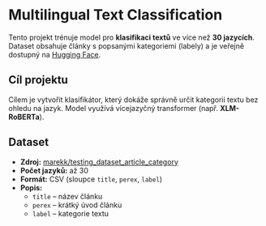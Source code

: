 # Multilingual Text Classification

Tento projekt trénuje model pro **klasifikaci textů** ve více než **30 jazycích**. Dataset obsahuje články s popsanými kategoriemi (labely) a je veřejně dostupný na [Hugging Face](https://huggingface.co/datasets/marekk/testing_dataset_article_category).

## Cíl projektu
Cílem je vytvořit klasifikátor, který dokáže správně určit kategorii textu bez ohledu na jazyk. Model využívá vícejazyčný transformer (např. **XLM-RoBERTa**).

## Dataset
- **Zdroj:** [marekk/testing_dataset_article_category](https://huggingface.co/datasets/marekk/testing_dataset_article_category)  
- **Počet jazyků:** až 30  
- **Formát:** CSV (sloupce `title`, `perex`, `label`)  
- **Popis:**
  - `title` – název článku  
  - `perex` – krátký úvod článku  
  - `label` – kategorie textu  
